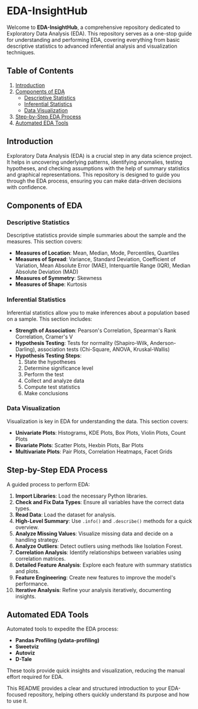 
# **EDA-InsightHub**

Welcome to **EDA-InsightHub**, a comprehensive repository dedicated to Exploratory Data Analysis (EDA). This repository serves as a one-stop guide for understanding and performing EDA, covering everything from basic descriptive statistics to advanced inferential analysis and visualization techniques.

## Table of Contents

1. [Introduction](#introduction)
2. [Components of EDA](#components-of-eda)
   - [Descriptive Statistics](#descriptive-statistics)
   - [Inferential Statistics](#inferential-statistics)
   - [Data Visualization](#data-visualization)
3. [Step-by-Step EDA Process](#step-by-step-eda-process)
4. [Automated EDA Tools](#automated-eda-tools)

## Introduction

Exploratory Data Analysis (EDA) is a crucial step in any data science project. It helps in uncovering underlying patterns, identifying anomalies, testing hypotheses, and checking assumptions with the help of summary statistics and graphical representations. This repository is designed to guide you through the EDA process, ensuring you can make data-driven decisions with confidence.

## Components of EDA

### Descriptive Statistics

Descriptive statistics provide simple summaries about the sample and the measures. This section covers:

- **Measures of Location**: Mean, Median, Mode, Percentiles, Quartiles
- **Measures of Spread**: Variance, Standard Deviation, Coefficient of Variation, Mean Absolute Error (MAE), Interquartile Range (IQR), Median Absolute Deviation (MAD)
- **Measures of Symmetry**: Skewness
- **Measures of Shape**: Kurtosis

### Inferential Statistics

Inferential statistics allow you to make inferences about a population based on a sample. This section includes:

- **Strength of Association**: Pearson's Correlation, Spearman's Rank Correlation, Cramer's V
- **Hypothesis Testing**: Tests for normality (Shapiro-Wilk, Anderson-Darling), association tests (Chi-Square, ANOVA, Kruskal-Wallis)
- **Hypothesis Testing Steps**: 
  1. State the hypotheses
  2. Determine significance level
  3. Perform the test
  4. Collect and analyze data
  5. Compute test statistics
  6. Make conclusions

### Data Visualization

Visualization is key in EDA for understanding the data. This section covers:

- **Univariate Plots**: Histograms, KDE Plots, Box Plots, Violin Plots, Count Plots
- **Bivariate Plots**: Scatter Plots, Hexbin Plots, Bar Plots
- **Multivariate Plots**: Pair Plots, Correlation Heatmaps, Facet Grids

## Step-by-Step EDA Process

A guided process to perform EDA:

1. **Import Libraries**: Load the necessary Python libraries.
2. **Check and Fix Data Types**: Ensure all variables have the correct data types.
3. **Read Data**: Load the dataset for analysis.
4. **High-Level Summary**: Use `.info()` and `.describe()` methods for a quick overview.
5. **Analyze Missing Values**: Visualize missing data and decide on a handling strategy.
6. **Analyze Outliers**: Detect outliers using methods like Isolation Forest.
7. **Correlation Analysis**: Identify relationships between variables using correlation matrices.
8. **Detailed Feature Analysis**: Explore each feature with summary statistics and plots.
9. **Feature Engineering**: Create new features to improve the model's performance.
10. **Iterative Analysis**: Refine your analysis iteratively, documenting insights.

## Automated EDA Tools

Automated tools to expedite the EDA process:

- **Pandas Profiling (ydata-profiling)**
- **Sweetviz**
- **Autoviz**
- **D-Tale**

These tools provide quick insights and visualization, reducing the manual effort required for EDA.



This README provides a clear and structured introduction to your EDA-focused repository, helping others quickly understand its purpose and how to use it.
